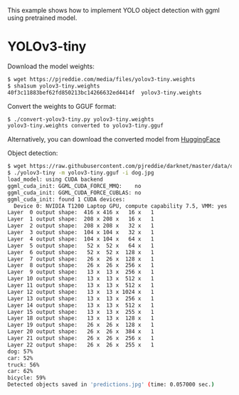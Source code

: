 This example shows how to implement YOLO object detection with ggml using pretrained model.

# YOLOv3-tiny

Download the model weights:

```bash
$ wget https://pjreddie.com/media/files/yolov3-tiny.weights
$ sha1sum yolov3-tiny.weights 
40f3c11883bef62fd850213bc14266632ed4414f  yolov3-tiny.weights
```

Convert the weights to GGUF format:

```bash
$ ./convert-yolov3-tiny.py yolov3-tiny.weights
yolov3-tiny.weights converted to yolov3-tiny.gguf
```

Alternatively, you can download the converted model from [HuggingFace](https://huggingface.co/rgerganov/yolo-gguf/resolve/main/yolov3-tiny.gguf)

Object detection:

```bash
$ wget https://raw.githubusercontent.com/pjreddie/darknet/master/data/dog.jpg
$ ./yolov3-tiny -m yolov3-tiny.gguf -i dog.jpg
load_model: using CUDA backend
ggml_cuda_init: GGML_CUDA_FORCE_MMQ:    no
ggml_cuda_init: GGML_CUDA_FORCE_CUBLAS: no
ggml_cuda_init: found 1 CUDA devices:
  Device 0: NVIDIA T1200 Laptop GPU, compute capability 7.5, VMM: yes
Layer  0 output shape:  416 x 416 x   16 x   1
Layer  1 output shape:  208 x 208 x   16 x   1
Layer  2 output shape:  208 x 208 x   32 x   1
Layer  3 output shape:  104 x 104 x   32 x   1
Layer  4 output shape:  104 x 104 x   64 x   1
Layer  5 output shape:   52 x  52 x   64 x   1
Layer  6 output shape:   52 x  52 x  128 x   1
Layer  7 output shape:   26 x  26 x  128 x   1
Layer  8 output shape:   26 x  26 x  256 x   1
Layer  9 output shape:   13 x  13 x  256 x   1
Layer 10 output shape:   13 x  13 x  512 x   1
Layer 11 output shape:   13 x  13 x  512 x   1
Layer 12 output shape:   13 x  13 x 1024 x   1
Layer 13 output shape:   13 x  13 x  256 x   1
Layer 14 output shape:   13 x  13 x  512 x   1
Layer 15 output shape:   13 x  13 x  255 x   1
Layer 18 output shape:   13 x  13 x  128 x   1
Layer 19 output shape:   26 x  26 x  128 x   1
Layer 20 output shape:   26 x  26 x  384 x   1
Layer 21 output shape:   26 x  26 x  256 x   1
Layer 22 output shape:   26 x  26 x  255 x   1
dog: 57%
car: 52%
truck: 56%
car: 62%
bicycle: 59%
Detected objects saved in 'predictions.jpg' (time: 0.057000 sec.)
```